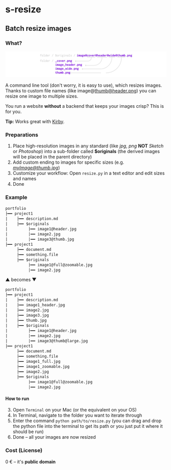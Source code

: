 # s-resize
## Batch resize images

### What?
![](./assets/diagram.jpg)

A command line tool (don't worry, it is easy to use), which resizes images. Thanks to custom file names (like image@thumb@header.png) you can resize one image to multiple sizes.

You run a website **without** a backend that keeps your images crisp? This is for you. 

**Tip:** Works great with [Kirby](https://getkirby.com).

### Preparations
1. Place high-resolution images in any standard (like *jpg*, *png* **NOT** *Sketch* or *Photoshop*) into a sub-folder called **$originals** (the derived images will be placed in the parent directory)
2. Add custom ending to images for specific sizes (e.g. *myImage@thumb.jpg*)
3. Customize your workflow: Open `resize.py` in a text editor and edit sizes and names
4. Done

### Example

```
portfolio
├━━ project1
|    ├━━ description.md
|    ├━━ $originals
|         ├━━ image1@header.jpg
|         |━━ image2.jpg
|         |━━ image3@thumb.jpg
├━━ project1
     ├━━ document.md
     ├━━ something.file
     ├━━ $originals
          ├━━ image1@full@zoomable.jpg
          |━━ image2.jpg
```

▲ becomes ▼

```
portfolio
├━━ project1
|    ├━━ description.md
|    ├━━ image1_header.jpg
|    ├━━ image2.jpg
|    ├━━ image3.jpg
|    ├━━ thumb.jpg
|    ├━━ $originals
|         ├━━ image1@header.jpg
|         |━━ image2.jpg
|         |━━ image3@thumb@large.jpg
├━━ project1
     ├━━ document.md
     ├━━ something.file
     ├━━ image1_full.jpg
     ├━━ image1_zoomable.jpg
     ├━━ image2.jpg
     ├━━ $originals
          ├━━ image1@full@zoomable.jpg
          |━━ image2.jpg
```

#### How to run
3. Open `Terminal` on your Mac (or the equivalent on your OS)
4. In Terminal, navigate to the folder you want to iterate through
5. Enter the command `python path/to/resize.py` (you can drag and drop the python file into the terminal to get its path or you just put it where it should be run)
6. Done – all your images are now resized

### Cost (License)
0 € – it's **public domain**